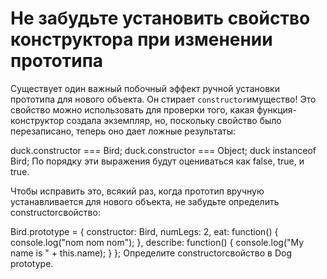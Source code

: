 # Не забудьте установить свойство конструктора при изменении прототипа
Существует один важный побочный эффект ручной установки прототипа для нового объекта. Он стирает `constructor`имущество! Это свойство можно использовать для проверки того, какая функция-конструктор создала экземпляр, но, поскольку свойство было перезаписано, теперь оно дает ложные результаты:

duck.constructor === Bird;
duck.constructor === Object;
duck instanceof Bird;
По порядку эти выражения будут оцениваться как false, true, и true.

Чтобы исправить это, всякий раз, когда прототип вручную устанавливается для нового объекта, не забудьте определить constructorсвойство:

Bird.prototype = {
  constructor: Bird,
  numLegs: 2,
  eat: function() {
    console.log("nom nom nom");
  },
  describe: function() {
    console.log("My name is " + this.name); 
  }
};
Определите constructorсвойство в Dog prototype.
